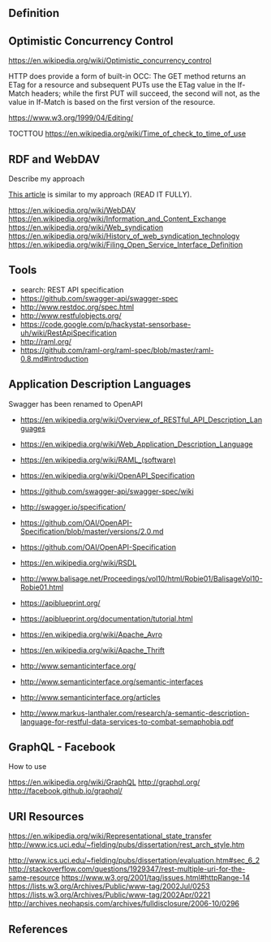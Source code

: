 
<!--
-->

Definition
----------

Optimistic Concurrency Control
------------------------------

https://en.wikipedia.org/wiki/Optimistic_concurrency_control

HTTP does provide a form of built-in OCC: The GET method returns
an ETag for a resource and subsequent PUTs use the ETag value in
the If-Match headers; while the first PUT will succeed, the second
will not, as the value in If-Match is based on the first version
of the resource.

https://www.w3.org/1999/04/Editing/

TOCTTOU
https://en.wikipedia.org/wiki/Time_of_check_to_time_of_use

RDF and WebDAV
--------------

Describe my approach

[This article]( http://www.w3.org/2001/sw/wiki/REST )
is similar to my approach (READ IT FULLY).

https://en.wikipedia.org/wiki/WebDAV
https://en.wikipedia.org/wiki/Information_and_Content_Exchange
https://en.wikipedia.org/wiki/Web_syndication
https://en.wikipedia.org/wiki/History_of_web_syndication_technology
https://en.wikipedia.org/wiki/Filing_Open_Service_Interface_Definition


Tools
-----

 * search: REST API specification
 * https://github.com/swagger-api/swagger-spec
 * http://www.restdoc.org/spec.html
 * http://www.restfulobjects.org/
 * https://code.google.com/p/hackystat-sensorbase-uh/wiki/RestApiSpecification
 * http://raml.org/
 * https://github.com/raml-org/raml-spec/blob/master/raml-0.8.md#introduction

Application Description Languages
---------------------------------

Swagger has been renamed to OpenAPI

 * <https://en.wikipedia.org/wiki/Overview_of_RESTful_API_Description_Languages>
 * <https://en.wikipedia.org/wiki/Web_Application_Description_Language>
 * <https://en.wikipedia.org/wiki/RAML_(software)>
 * <https://en.wikipedia.org/wiki/OpenAPI_Specification>
 * <https://github.com/swagger-api/swagger-spec/wiki>

 * <http://swagger.io/specification/>
 * <https://github.com/OAI/OpenAPI-Specification/blob/master/versions/2.0.md>
 * <https://github.com/OAI/OpenAPI-Specification>

 * https://en.wikipedia.org/wiki/RSDL
 * http://www.balisage.net/Proceedings/vol10/html/Robie01/BalisageVol10-Robie01.html
 * https://apiblueprint.org/
 * https://apiblueprint.org/documentation/tutorial.html
 * https://en.wikipedia.org/wiki/Apache_Avro
 * https://en.wikipedia.org/wiki/Apache_Thrift

 * http://www.semanticinterface.org/
 * http://www.semanticinterface.org/semantic-interfaces
 * http://www.semanticinterface.org/articles

 * http://www.markus-lanthaler.com/research/a-semantic-description-language-for-restful-data-services-to-combat-semaphobia.pdf

GraphQL - Facebook
------------------

How to use

https://en.wikipedia.org/wiki/GraphQL
http://graphql.org/
http://facebook.github.io/graphql/

URI Resources
-------------

https://en.wikipedia.org/wiki/Representational_state_transfer
http://www.ics.uci.edu/~fielding/pubs/dissertation/rest_arch_style.htm

http://www.ics.uci.edu/~fielding/pubs/dissertation/evaluation.htm#sec_6_2
http://stackoverflow.com/questions/1929347/rest-multiple-uri-for-the-same-resource
https://www.w3.org/2001/tag/issues.html#httpRange-14
https://lists.w3.org/Archives/Public/www-tag/2002Jul/0253
https://lists.w3.org/Archives/Public/www-tag/2002Apr/0221
http://archives.neohapsis.com/archives/fulldisclosure/2006-10/0296

References
----------

<!-- vim: set autoindent expandtab sw=4 syntax=markdown: -->
